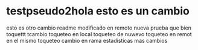 # testpseudo2hola esto es un cambio
esto es otro cambio
readme modificado en remoto
nueva prueba
que bien
toquettt
tcambio
toqueteo en local
toqueteo de nuwevo
toqueteo en remot en el mismo
toqueteo
cambio en rama estadisticas
mas cambios
